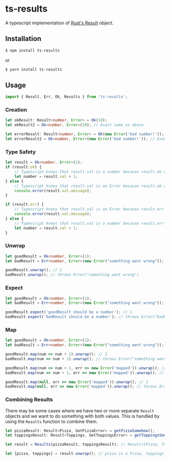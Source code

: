 # ts-results
A typescript implementation of [Rust's Result](https://doc.rust-lang.org/std/result/) object.

## Installation
```bash
$ npm install ts-results
```
or
```bash
$ yarn install ts-results
```

## Usage
```typescript
import { Result, Err, Ok, Results } from 'ts-results';
```
### Creation
```typescript
let okResult: Result<number, Error> = Ok(10);
let okResult2 = Ok<number, Error>(10); // Exact same as above

let errorResult: Result<number, Error> = Ok(new Error('bad number!'));
let errorResult2 = Ok<number, Error>(new Error('bad number!')); // Exact same as above

```

### Type Safety
```typescript
let result = Ok<number, Error>(1);
if (result.ok) {
    // Typescript knows that result.val is a number because result.ok was true
    let number = result.val + 1;
} else {
    // Typescript knows that result.val is an Error because result.ok was false
    console.error(result.val.message);
}

if (result.err) {
    // Typescript knows that result.val is an Error because result.err was true
    console.error(result.val.message);
} else {
    // Typescript knows that result.val is a number because result.err was false
    let number = result.val + 1;
}
```

### Unwrap
```typescript
let goodResult = Ok<number, Error>(1);
let badResult = Err<number, Error>(new Error("something went wrong"));

goodResult.unwrap(); // 1
badResult.unwrap(); // throws Error("something went wrong")
```

### Expect
```typescript
let goodResult = Ok<number, Error>(1);
let badResult = Err<number, Error>(new Error("something went wrong"));

goodResult.expect('goodResult should be a number'); // 1
badResult.expect('badResult should be a number'); // throws Error("badResult should be a number - Error: something went wrong")
```

### Map
```typescript
let goodResult = Ok<number, Error>(1);
let badResult = Err<number, Error>(new Error("something went wrong"));

goodResult.map(num => num + 1).unwrap(); // 2
badResult.map(num => num + 1).unwrap(); // throws Error("something went wrong")

goodResult.map(num => num + 1, err => new Error('mapped')).unwrap(); // 2
badResult.map(num => num + 1, err => new Error('mapped')).unwrap(); // throws Error("mapped")

goodResult.map(null, err => new Error('mapped')).unwrap(); // 1
badResult.map(null, err => new Error('mapped')).unwrap(); // throws Error("mapped")
```

### Combining Results
There may be some cases where we have two or more separate `Result` objects and we want to do something with both values.
This is handled by using the `Results` function to combine them.

```typescript
let pizzaResult: Result<Pizza, GetPizzaError> = getPizzaSomehow();
let toppingsResult: Result<Toppings, GetToppingsError> = getToppingsSomehow();

let result = Results(pizzaResult, toppingsResult); // Result<[Pizza, Toppings], GetPizzaError | GetToppingsError>

let [pizza, toppings] = result.unwrap(); // pizza is a Pizza, toppings is a Toppings.  Could throw GetPizzaError or GetToppingsError.
``` 

